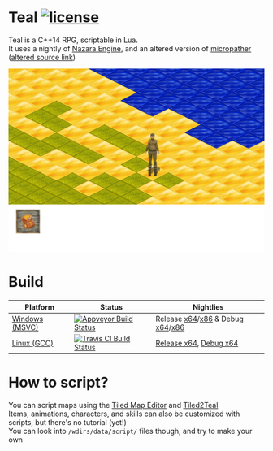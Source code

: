# Teal [![license](https://img.shields.io/badge/license-MIT-blue.svg?style=flat)](https://github.com/S6066/Teal/blob/master/LICENSE)

Teal is a C++14 RPG, scriptable in Lua.   
It uses a nightly of [Nazara Engine](https://github.com/DigitalPulseSoftware/NazaraEngine), and an altered version of [micropather](https://github.com/leethomason/MicroPather) ([altered source link](https://github.com/S6066/Teal/tree/master/extlibs/src/micropather))

![Screenshot](screenshot.png)

# Build
Platform       | Status          | Nightlies
-------------- | --------------- | ------------------
[Windows (MSVC)](https://ci.appveyor.com/project/S6066/teal) | [![Appveyor Build Status](https://ci.appveyor.com/api/projects/status/github/S6066/Teal?branch=luacomponents&svg=true)](https://ci.appveyor.com/project/S6066/teal) | Release [x64](https://ci.appveyor.com/api/projects/S6066/Teal/artifacts/build%2Fresult%2FTeal.7z?branch=luacomponents&job=Environment:+CONFIG=Release,+SUFFIXDLL=.dll,+SUFFIXLIB=.lib,+PLATFORM=x64,+PLATFORMNAME=x64)/[x86](https://ci.appveyor.com/api/projects/S6066/Teal/artifacts/build%2Fresult%2FTeal.7z?branch=luacomponents&job=Environment:+CONFIG=Release,+SUFFIXDLL=.dll,+SUFFIXLIB=.lib,+PLATFORM=x86,+PLATFORMNAME=Win32) & Debug [x64](https://ci.appveyor.com/api/projects/S6066/Teal/artifacts/build%2Fresult%2FTeal.7z?branch=luacomponents&job=Environment:+CONFIG=Debug,+SUFFIXDLL=-d.dll,+SUFFIXLIB=-d.lib,+PLATFORM=x64,+PLATFORMNAME=x64)/[x86](https://ci.appveyor.com/api/projects/S6066/Teal/artifacts/build%2Fresult%2FTeal.7z?branch=luacomponents&job=Environment:+CONFIG=Debug,+SUFFIXDLL=-d.dll,+SUFFIXLIB=-d.lib,+PLATFORM=x86,+PLATFORMNAME=Win32)
[Linux (GCC)](https://travis-ci.org/S6066/Teal) | [![Travis CI Build Status](https://travis-ci.org/S6066/Teal.svg?branch=luacomponents)](https://travis-ci.org/S6066/Teal) | [Release x64](https://github.com/S6066/Teal-binaries/tree/travis-luacomponents-release-x64), [Debug x64](https://github.com/S6066/Teal-binaries/tree/travis-luacomponents-debug-x64)

# How to script?
You can script maps using the [Tiled Map Editor](http://mapeditor.org) and [Tiled2Teal](https://github.com/S6066/tiled2teal)  
Items, animations, characters, and skills can also be customized with scripts, but there's no tutorial (yet!)  
You can look into `/wdirs/data/script/` files though, and try to make your own